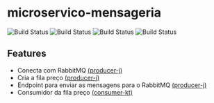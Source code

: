 # microservico-mensageria

![Build Status](https://img.shields.io/badge/Java-ED8B00?style=for-the-badge&logo=openjdk&logoColor=white) ![Build Status](https://img.shields.io/badge/Kotlin-0095D5?&style=for-the-badge&logo=kotlin&logoColor=white) ![Build Status](https://img.shields.io/badge/rabbitmq-%23FF6600.svg?&style=for-the-badge&logo=rabbitmq&logoColor=white) ![Build Status](https://img.shields.io/badge/Spring-6DB33F?style=for-the-badge&logo=spring&logoColor=white)

## Features
- Conecta com RabbitMQ [(producer-j)](https://github.com/leokenzley/mensageria-rabbitmq/tree/main/producer-j/README.md)
- Cria a fila preço [(producer-j)](https://github.com/leokenzley/mensageria-rabbitmq/tree/main/producer-j/README.md)
- Endpoint para enviar as mensagens para o RabbitMQ [(producer-j)](https://github.com/leokenzley/mensageria-rabbitmq/tree/main/producer-j/README.md)
- Consumidor da fila preço [(consumer-kt)](https://github.com/leokenzley/mensageria-rabbitmq/blob/main/consumer-kt/README.md)

